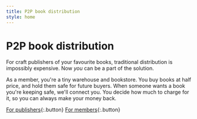 ```yaml
---
title: P2P book distribution
style: home
---
```


# P2P book distribution

For craft publishers of your favourite books, traditional distribution is impossibly expensive. Now *you* can be a part of the solution.

As a member, you're a tiny warehouse and bookstore. You buy books at half price, and hold them safe for future buyers. When someone wants a book you're keeping safe, we'll connect you. You decide how much to charge for it, so you can always make your money back.

[For publishers]({{site.baseurl}}/publishers){:.button}
[For members]({{site.baseurl}}/how-it-works){:.button}
